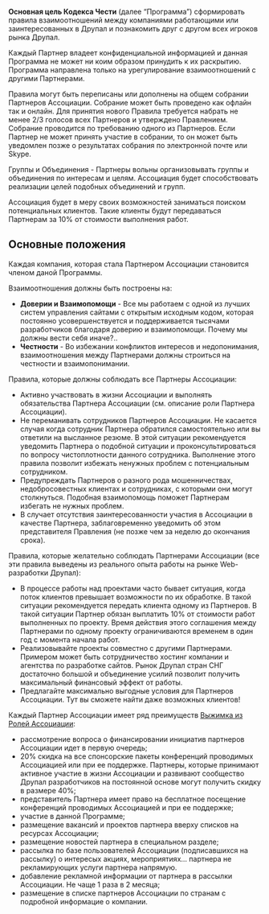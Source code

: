 **Основная цель Кодекса Чести** (далее “Программа”) сформировать правила взаимоотношений между компаниями работающими или заинтересованных в Друпал и познакомить друг с другом всех игроков рынка Друпал.

Каждый Партнер владеет конфиденциальной информацией и данная Программа не может ни коим образом принудить к их раскрытию. Программа направлена только на урегулирование взаимоотношений с другими Партнерами.

Правила могут быть переписаны или дополнены на общем собрании Партнеров Ассоциации. Собрание может быть проведено как офлайн так и онлайн. Для принятия нового Правила требуется набрать не менее 2/3 голосов всех Партнеров и утверждено Правлением. Собрание проводится по требованию одного из Партнеров. Если Партнер не может принять участие в собрании, то он может быть уведомлен позже о результатах собрания по электронной почте или Skype.

Группы и Объединения - Партнеры вольны организовывать группы и объединения по интересам и целям. Ассоциация будет способствовать реализации целей подобных объединений и групп.

Ассоциация будет в меру своих возможностей заниматься поиском потенциальных клиентов. Такие клиенты будут передаваться Партнерам за 10% от стоимости выполнения работ.

## Основные положения

Каждая компания, которая стала Партнером Ассоциации становится членом даной Программы.

Взаимоотношения должны быть построены на:
- **Доверии и Взаимопомощи** -  Все мы работаем с одной из лучших систем управления сайтами с открытым исходным кодом, которая постоянно усовершенствуется и поддерживается тысячами разработчиков благодаря доверию и взаимопомощи. Почему мы должны вести себя иначе?..  
- **Честности** -  Во избежании конфликтов интересов и недопонимания, взаимоотношения между Партнерами должны строиться на честности и взаимопонимании.

Правила, которые должны соблюдать все Партнеры Ассоциации:
- Активно участвовать в жизни Ассоциации и выполнять обязательства Партнера Ассоциации (см. описание роли Партнера Ассоциации).
- Не переманивать сотрудников Партнеров Ассоциации. Не касается случая когда сотрудник Партнера обратился самостоятельно или вы ответили на высланное резюме. В этой ситуации рекомендуется уведомить Партнера о подобной ситуации и проконсультироваться по вопросу чистоплотности данного сотрудника. Выполнение этого правила позволит избежать ненужных проблем с потенциальным сотрудником.
- Предупреждать Партнеров о разного рода мошенничествах, недобросовестных клиентах и сотрудниках, с которыми они могут столкнуться. Подобная взаимопомощь поможет Партнерам избегать не нужных проблем.
- В случает отсутствия заинтересованности участия в Ассоциации в качестве Партнера, заблаговременно уведомить об этом представителя Правления (не позже чем за неделю до окончания срока).

Правила, которые желательно соблюдать Партнерами Ассоциации (все эти правила выведены из реального опыта работы на рынке Web-разработки Друпал):
- В процессе работы над проектами часто бывает ситуация, когда поток клиентов превышает возможности по их обработке. В такой ситуации рекомендуется передать клиента одному из Партнеров. В такой ситуации Партнер обязан выплатить 10% от стоимости работ выполненных по проекту. Время действия этого соглашения между Партнерами по одному проекту ограничиваются временем в один год с момента начала работ.
- Реализовывайте проекты совместно с другими Партнерами. Примером может быть сотрудничество хостинг компании и агентства по разработке сайтов. Рынок Друпал стран СНГ достаточно большой и объединение усилий позволит получить максимальный финансовый эффект от работы.
- Предлагайте максимально выгодные условия для Партнеров Ассоциации. Тут вы сможете найти даже возможных клиентов!

Каждый Партнер Ассоциации имеет ряд преимуществ [Выжимка из Ролей Ассоциации](Roles.md):

- рассмотрение вопроса о финансировании инициатив партнеров Ассоциации идет в первую очередь;
- 20% скидка на все спонсорские пакеты конференций проводимых Ассоциацией или при ее поддержке. Партнеры, которые принимают активное участие в жизни Ассоциации и развивают сообщество Друпал разработчиков на постоянной основе могут получить скидку в размере 40%;
- представитель Партнера имеет право на бесплатное посещение конференций проводимых Ассоциацией и при ее поддержке;
- участие в данной Программе;
- размещение вакансий и проектов партнера вверху списков на ресурсах Ассоциации;
- размещение новостей партнера в специальном разделе;
- рассылка по базе пользователей Ассоциации (подписавшихся на рассылку) о интересых акциях, мероприятиях... партнера не рекламирующих услуги партнера напрямую.
- добавление рекламной информации от партнера в рассылки Ассоциации. Не чаще 1 раза в 2 месяца;
- размещение в списке партнеров Ассоциации по странам с подробной информацие о компании.
